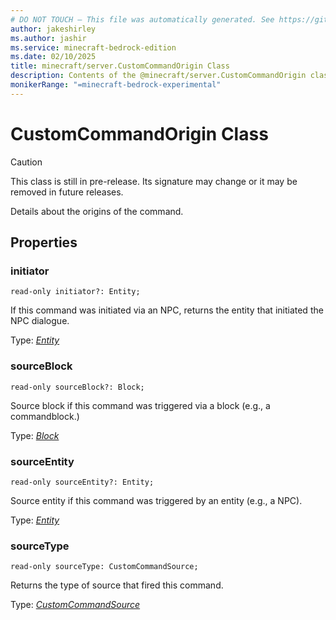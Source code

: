 ```yaml
---
# DO NOT TOUCH — This file was automatically generated. See https://github.com/mojang/minecraftapidocsgenerator to modify descriptions, examples, etc.
author: jakeshirley
ms.author: jashir
ms.service: minecraft-bedrock-edition
ms.date: 02/10/2025
title: minecraft/server.CustomCommandOrigin Class
description: Contents of the @minecraft/server.CustomCommandOrigin class.
monikerRange: "=minecraft-bedrock-experimental"
---
```

# CustomCommandOrigin Class

> [!CAUTION]
> This class is still in pre-release.  Its signature may change or it may be removed in future releases.

Details about the origins of the command.

## Properties

### **initiator**
`read-only initiator?: Entity;`

If this command was initiated via an NPC, returns the entity that initiated the NPC dialogue.

Type: [*Entity*](Entity.md)

### **sourceBlock**
`read-only sourceBlock?: Block;`

Source block if this command was triggered via a block (e.g., a commandblock.)

Type: [*Block*](Block.md)

### **sourceEntity**
`read-only sourceEntity?: Entity;`

Source entity if this command was triggered by an entity (e.g., a NPC).

Type: [*Entity*](Entity.md)

### **sourceType**
`read-only sourceType: CustomCommandSource;`

Returns the type of source that fired this command.

Type: [*CustomCommandSource*](CustomCommandSource.md)
